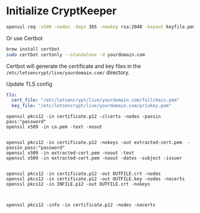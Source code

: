 # Initialize CryptKeeper


```sh
openssl req -x509 -nodes -days 365 -newkey rsa:2048 -keyout keyfile.pem -out certfile.pem
```

Or use Certbot

```sh
brew install certbot
sudo certbot certonly --standalone -d yourdomain.com
```

Certbot will generate the certificate and key files in the `/etc/letsencrypt/live/yourdomain.com/` directory.

Update TLS config
```yaml
tls:
  cert_file: "/etc/letsencrypt/live/yourdomain.com/fullchain.pem"
  key_file: "/etc/letsencrypt/live/yourdomain.com/privkey.pem"
```


```ssh
openssl pkcs12 -in certificate.p12 -clcerts -nodes -passin pass:"password"
openssl x509 -in ca.pem -text -noout


openssl pkcs12 -in certificate.p12 -nokeys -out extracted-cert.pem  -passin pass:"password"
openssl x509 -in extracted-cert.pem -noout -text
openssl x509 -in extracted-cert.pem -noout -dates -subject -issuer


openssl pkcs12 -in certificate.p12 -out OUTFILE.crt -nodes
openssl pkcs12 -in certificate.p12 -out OUTFILE.key -nodes -nocerts
openssl pkcs12 -in INFILE.p12 -out OUTFILE.crt -nokeys



openssl pkcs12 -info -in certificate.p12 -nodes -nocerts
```